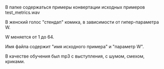 В папке содержаться примеры конвертации исходных примеров test_metrics.wav 

В женский голос "стендап" комика, в зависимости от гипер-параметра W. 

W меняется от 1 до 64. 

Имя файла содержит "имя исходного примера" и "параметр W".

В качестве обучения был mp3 с выступления, с шумом, смехом, криками.

